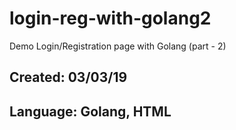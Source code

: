 # login-reg-with-golang2
Demo Login/Registration page with Golang (part - 2)

## Created: 03/03/19
## Language: Golang, HTML
